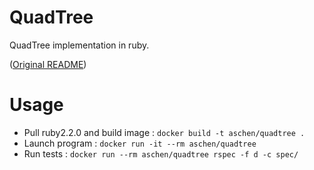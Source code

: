 # QuadTree

QuadTree implementation in ruby.

([Original README](README_ORIGINAL.md))

# Usage

  - Pull ruby2.2.0 and build image : ```docker build -t aschen/quadtree .```
  - Launch program : ```docker run -it --rm aschen/quadtree```
  - Run tests : ```docker run --rm aschen/quadtree rspec -f d -c spec/```
